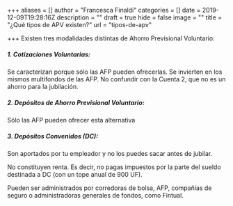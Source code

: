 +++
aliases = []
author = "Francesca Finaldi"
categories = []
date = 2019-12-09T19:28:16Z
description = ""
draft = true
hide = false
image = ""
title = "¿Qué tipos de APV existen?"
url = "tipos-de-apv"

+++
Existen tres modalidades distintas de Ahorro Previsional Voluntario:

##### 1. Cotizaciones Voluntarias:

Se caracterizan porque sólo las AFP pueden ofrecerlas. Se invierten en los mismos multifondos de las AFP. No confundir con la Cuenta 2, que no es un ahorro para la jubilación.

##### 2. Depósitos de Ahorro Previsional Voluntario:

Sólo las AFP pueden ofrecer esta alternativa

##### 3. Depósitos Convenidos (DC):

Son aportados por tu empleador y no los puedes sacar antes de jubilar.

No constituyen renta. Es decir, no pagas impuestos por la parte del sueldo destinada a DC (con un tope anual de 900 UF).

Pueden ser administrados por corredoras de bolsa, AFP, compañías de seguro o administradoras generales de fondos, como Fintual.